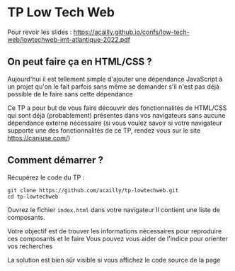 # TP Low Tech Web

Pour revoir les slides : https://acailly.github.io/confs/low-tech-web/lowtechweb-imt-atlantique-2022.pdf

## On peut faire ça en HTML/CSS ?

Aujourd'hui il est tellement simple d'ajouter une dépendance JavaScript à un projet qu'on le fait parfois sans même se demander s'il n'est pas déjà possible de le faire sans cette dépendance

Ce TP a pour but de vous faire découvrir des fonctionnalités de HTML/CSS qui sont déjà (probablement) présentes dans vos navigateurs sans aucune dépendance externe nécessaire
(si vous voulez savoir si votre navigateur supporte une des fonctionnalités de ce TP, rendez vous sur le site https://caniuse.com/)

## Comment démarrer ?

Récupérez le code du TP :

```
git clone https://github.com/acailly/tp-lowtechweb.git
cd tp-lowtechweb
```

Ouvrez le fichier `index.html` dans votre navigateur
Il contient une liste de composants.

Votre objectif est de trouver les informations nécessaires pour reproduire ces composants et le faire
Vous pouvez vous aider de l'indice pour orienter vos recherches

La solution est bien sûr visible si vous affichez le code source de la page
